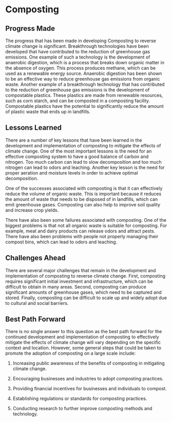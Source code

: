 # Composting

## Progress Made

The progress that has been made in developing Composting to reverse climate change is significant. Breakthrough technologies have been developed that have contributed to the reduction of greenhouse gas emissions. One example of such a technology is the development of anaerobic digestion, which is a process that breaks down organic matter in the absence of oxygen. This process produces methane, which can be used as a renewable energy source. Anaerobic digestion has been shown to be an effective way to reduce greenhouse gas emissions from organic waste. Another example of a breakthrough technology that has contributed to the reduction of greenhouse gas emissions is the development of compostable plastics. These plastics are made from renewable resources, such as corn starch, and can be composted in a composting facility. Compostable plastics have the potential to significantly reduce the amount of plastic waste that ends up in landfills.

## Lessons Learned

There are a number of key lessons that have been learned in the development and implementation of composting to mitigate the effects of climate change. One of the most important lessons is the need for an effective composting system to have a good balance of carbon and nitrogen. Too much carbon can lead to slow decomposition and too much nitrogen can lead to odors and leaching. Another key lesson is the need for proper aeration and moisture levels in order to achieve optimal decomposition.

One of the successes associated with composting is that it can effectively reduce the volume of organic waste. This is important because it reduces the amount of waste that needs to be disposed of in landfills, which can emit greenhouse gases. Composting can also help to improve soil quality and increase crop yields.

There have also been some failures associated with composting. One of the biggest problems is that not all organic waste is suitable for composting. For example, meat and dairy products can release odors and attract pests. There have also been problems with people not properly managing their compost bins, which can lead to odors and leaching.

## Challenges Ahead

There are several major challenges that remain in the development and implementation of composting to reverse climate change. First, composting requires significant initial investment and infrastructure, which can be difficult to obtain in many areas. Second, composting can produce significant amounts of greenhouse gases, which need to be captured and stored. Finally, composting can be difficult to scale up and widely adopt due to cultural and social barriers.

## Best Path Forward

There is no single answer to this question as the best path forward for the continued development and implementation of composting to effectively mitigate the effects of climate change will vary depending on the specific context and location. However, some general steps that could be taken to promote the adoption of composting on a large scale include:

1. Increasing public awareness of the benefits of composting in mitigating climate change.

2. Encouraging businesses and industries to adopt composting practices.

3. Providing financial incentives for businesses and individuals to compost.

4. Establishing regulations or standards for composting practices.

5. Conducting research to further improve composting methods and technology.
